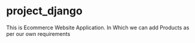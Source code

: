 # project_django

This is Ecommerce Website Application. In Which we can add Products as per our own requirements
